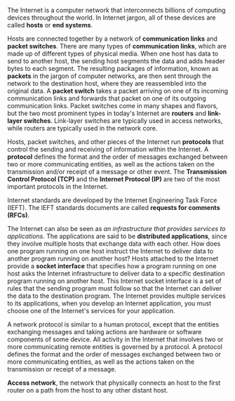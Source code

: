 The Internet is a computer network that interconnects billions of computing devices throughout the world. In Internet jargon, all of these devices are called **hosts** or **end systems**.

Hosts are connected together by a network of **communication links** and **packet switches**. There are many types of **communication links**, which are made up of different types of physical media. When one host has data to send to another host, the sending host segments the data and adds header bytes to each segment. The resulting packages of information, known as **packets** in the jargon of computer networks, are then sent through the network to the destination host, where they are reassembled into the original data. A **packet switch** takes a packet arriving on one of its incoming communication links and forwards that packet on one of its outgoing communication links. Packet switches come in many shapes and flavors, but the two most prominent types in today's Internet are **routers** and **link-layer switches**. Link-layer switches are typically used in access networks, while routers are typically used in the network core.

Hosts, packet switches, and other pieces of the Internet run **protocols** that control the sending and receiving of information within the Internet. A **protocol** defines the format and the order of messages exchanged between two or more communicating entities, as well as the actions taken on the transmission and/or receipt of a message or other event. The **Transmission Control Protocol (TCP)** and the **Internet Protocol (IP)** are two of the most important protocols in the Internet.

Internet standards are developed by the Internet Engineering Task Force (IEFT). The IEFT standards documents are called **requests for comments (RFCs)**.

The Internet can also be seen as *an infrastructure that provides services to applications*. The applications are said to be **distributed applications**, since they involve multiple hosts that exchange data with each other. How does one program running on one host instruct the Internet to deliver data to another program running on another host? Hosts attached to the Internet provide a **socket interface** that specifies how a program running on one host asks the Internet infrastructure to deliver data to a specific destination program running on another host. This Internet socket interface is a set of rules that the sending program must follow so that the Internet can deliver the data to the destination program. The Internet provides multiple services to its applications, when you develop an Internet application, you must choose one of the Internet's services for your application.

A network protocol is similar to a human protocol, except that the entities exchanging messages and taking actions are hardware or software components of some device. All activity in the Internet that involves two or more communicating remote entities is governed by a protocol. A protocol defines the format and the order of messages exchanged between two or more communicating entities, as well as the actions taken on the transmission or receipt of a message.

**Access network**, the network that physically connects an host to the first router on a path from the host to any other distant host. 